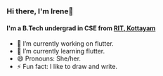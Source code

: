 ### Hi there, I'm Irene👋

#### I'm a B.Tech undergrad in CSE from [RIT, Kottayam](http://www.rit.ac.in/)

- 🔭 I’m currently working on flutter.
- 🌱 I’m currently learning flutter.
- 😄 Pronouns: She/her.
- ⚡ Fun fact: I like to draw and write.
